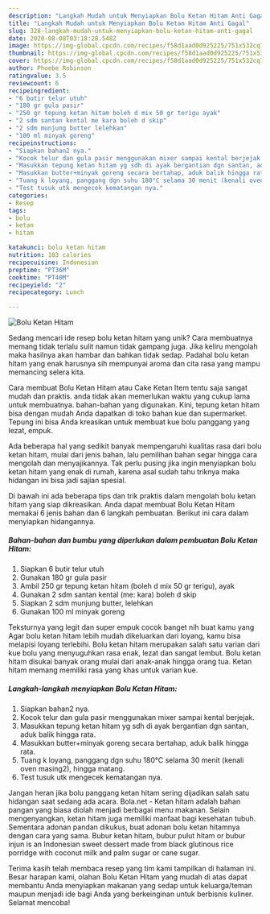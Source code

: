 ```yaml
---
description: "Langkah Mudah untuk Menyiapkan Bolu Ketan Hitam Anti Gagal"
title: "Langkah Mudah untuk Menyiapkan Bolu Ketan Hitam Anti Gagal"
slug: 328-langkah-mudah-untuk-menyiapkan-bolu-ketan-hitam-anti-gagal
date: 2020-08-08T03:18:28.548Z
image: https://img-global.cpcdn.com/recipes/f58d1aad0d925225/751x532cq70/bolu-ketan-hitam-foto-resep-utama.jpg
thumbnail: https://img-global.cpcdn.com/recipes/f58d1aad0d925225/751x532cq70/bolu-ketan-hitam-foto-resep-utama.jpg
cover: https://img-global.cpcdn.com/recipes/f58d1aad0d925225/751x532cq70/bolu-ketan-hitam-foto-resep-utama.jpg
author: Phoebe Robinson
ratingvalue: 3.5
reviewcount: 6
recipeingredient:
- "6 butir telur utuh"
- "180 gr gula pasir"
- "250 gr tepung ketan hitam boleh d mix 50 gr terigu ayak"
- "2 sdm santan kental me kara boleh d skip"
- "2 sdm munjung butter lelehkan"
- "100 ml minyak goreng"
recipeinstructions:
- "Siapkan bahan2 nya."
- "Kocok telur dan gula pasir menggunakan mixer sampai kental berjejak."
- "Masukkan tepung ketan hitam yg sdh di ayak bergantian dgn santan, aduk balik hingga rata."
- "Masukkan butter+minyak goreng secara bertahap, aduk balik hingga rata."
- "Tuang k loyang, panggang dgn suhu 180°C selama 30 menit (kenali oven masing2), hingga matang."
- "Test tusuk utk mengecek kematangan nya."
categories:
- Resep
tags:
- bolu
- ketan
- hitam

katakunci: bolu ketan hitam 
nutrition: 103 calories
recipecuisine: Indonesian
preptime: "PT36M"
cooktime: "PT40M"
recipeyield: "2"
recipecategory: Lunch

---
```



![Bolu Ketan Hitam](https://img-global.cpcdn.com/recipes/f58d1aad0d925225/751x532cq70/bolu-ketan-hitam-foto-resep-utama.jpg)

Sedang mencari ide resep bolu ketan hitam yang unik? Cara membuatnya memang tidak terlalu sulit namun tidak gampang juga. Jika keliru mengolah maka hasilnya akan hambar dan bahkan tidak sedap. Padahal bolu ketan hitam yang enak harusnya sih mempunyai aroma dan cita rasa yang mampu memancing selera kita.

Cara membuat Bolu Ketan Hitam atau Cake Ketan Item tentu saja sangat mudah dan praktis. anda tidak akan memerlukan waktu yang cukup lama untuk membuatnya. bahan-bahan yang digunakan. Kini, tepung ketan hitam bisa dengan mudah Anda dapatkan di toko bahan kue dan supermarket. Tepung ini bisa Anda kreasikan untuk membuat kue bolu panggang yang lezat, empuk.

Ada beberapa hal yang sedikit banyak mempengaruhi kualitas rasa dari bolu ketan hitam, mulai dari jenis bahan, lalu pemilihan bahan segar hingga cara mengolah dan menyajikannya. Tak perlu pusing jika ingin menyiapkan bolu ketan hitam yang enak di rumah, karena asal sudah tahu triknya maka hidangan ini bisa jadi sajian spesial.


Di bawah ini ada beberapa tips dan trik praktis dalam mengolah bolu ketan hitam yang siap dikreasikan. Anda dapat membuat Bolu Ketan Hitam memakai 6 jenis bahan dan 6 langkah pembuatan. Berikut ini cara dalam menyiapkan hidangannya.

<!--inarticleads1-->

##### Bahan-bahan dan bumbu yang diperlukan dalam pembuatan Bolu Ketan Hitam:

1. Siapkan 6 butir telur utuh
1. Gunakan 180 gr gula pasir
1. Ambil 250 gr tepung ketan hitam (boleh d mix 50 gr terigu), ayak
1. Gunakan 2 sdm santan kental (me: kara) boleh d skip
1. Siapkan 2 sdm munjung butter, lelehkan
1. Gunakan 100 ml minyak goreng


Teksturnya yang legit dan super empuk cocok banget nih buat kamu yang Agar bolu ketan hitam lebih mudah dikeluarkan dari loyang, kamu bisa melapisi loyang terlebihi. Bolu ketan hitam merupakan salah satu varian dari kue bolu yang menyuguhkan rasa enak, lezat dan sangat lembut. Bolu ketan hitam disukai banyak orang mulai dari anak-anak hingga orang tua. Ketan hitam memang memiliki rasa yang khas untuk varian kue. 

<!--inarticleads2-->

##### Langkah-langkah menyiapkan Bolu Ketan Hitam:

1. Siapkan bahan2 nya.
1. Kocok telur dan gula pasir menggunakan mixer sampai kental berjejak.
1. Masukkan tepung ketan hitam yg sdh di ayak bergantian dgn santan, aduk balik hingga rata.
1. Masukkan butter+minyak goreng secara bertahap, aduk balik hingga rata.
1. Tuang k loyang, panggang dgn suhu 180°C selama 30 menit (kenali oven masing2), hingga matang.
1. Test tusuk utk mengecek kematangan nya.


Jangan heran jika bolu panggang ketan hitam sering dijadikan salah satu hidangan saat sedang ada acara. Bola.net - Ketan hitam adalah bahan pangan yang biasa diolah menjadi berbagai menu makanan. Selain mengenyangkan, ketan hitam juga memiliki manfaat bagi kesehatan tubuh. Sementara adonan pandan dikukus, buat adonan bolu ketan hitamnya dengan cara yang sama. Bubur ketan hitam, bubur pulut hitam or bubur injun is an Indonesian sweet dessert made from black glutinous rice porridge with coconut milk and palm sugar or cane sugar. 

Terima kasih telah membaca resep yang tim kami tampilkan di halaman ini. Besar harapan kami, olahan Bolu Ketan Hitam yang mudah di atas dapat membantu Anda menyiapkan makanan yang sedap untuk keluarga/teman maupun menjadi ide bagi Anda yang berkeinginan untuk berbisnis kuliner. Selamat mencoba!
